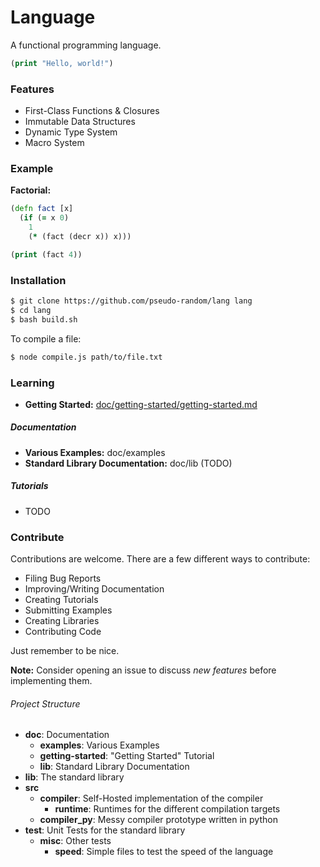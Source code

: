 # Language

A functional programming language.

```clojure
(print "Hello, world!")
```

### Features
- First-Class Functions & Closures
- Immutable Data Structures
- Dynamic Type System
- Macro System

### Example

**Factorial:**
```clojure
(defn fact [x]
  (if (= x 0)
    1
    (* (fact (decr x)) x)))

(print (fact 4))
```

### Installation
```bash
$ git clone https://github.com/pseudo-random/lang lang
$ cd lang
$ bash build.sh
```

To compile a file:
```bash
$ node compile.js path/to/file.txt
```

### Learning

- **Getting Started:** [doc/getting-started/getting-started.md](https://github.com/pseudo-random/lang/blob/master/doc/getting-started/getting-started.md)

##### Documentation

- **Various Examples:** doc/examples
- **Standard Library Documentation:** doc/lib (TODO)

##### Tutorials

- TODO

### Contribute
Contributions are welcome. There are a few different ways to contribute:
- Filing Bug Reports
- Improving/Writing Documentation
- Creating Tutorials
- Submitting Examples
- Creating Libraries
- Contributing Code

Just remember to be nice.

**Note:** Consider opening an issue to discuss *new features* before implementing them.

###### Project Structure

- **doc**: Documentation
  - **examples**: Various Examples
  - **getting-started**: "Getting Started" Tutorial
  - **lib**: Standard Library Documentation
- **lib**: The standard library
- **src**
  - **compiler**: Self-Hosted implementation of the compiler
    - **runtime**: Runtimes for the different compilation targets
  - **compiler_py**: Messy compiler prototype written in python
- **test**: Unit Tests for the standard library
  - **misc**: Other tests
    - **speed**: Simple files to test the speed of the language
